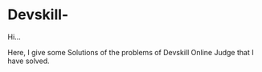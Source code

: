 # Devskill-

Hi...

Here, I give  some Solutions of the problems of Devskill Online Judge that I  have solved.
